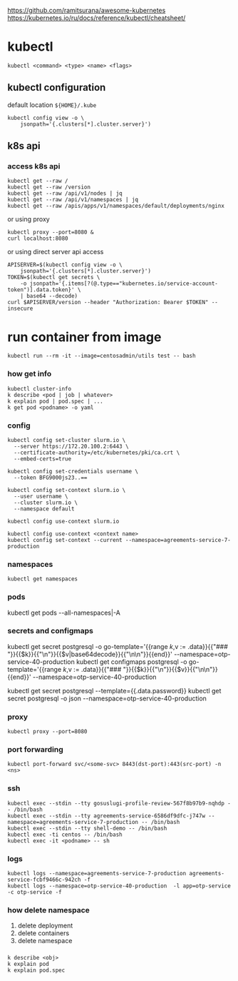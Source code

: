 
https://github.com/ramitsurana/awesome-kubernetes
https://kubernetes.io/ru/docs/reference/kubectl/cheatsheet/



# kubectl

```
kubectl <command> <type> <name> <flags>
```

## kubectl configuration

default location ```${HOME}/.kube```

```
kubectl config view -o \
    jsonpath='{.clusters[*].cluster.server}')
```

## k8s api

### access k8s api 

```
kubectl get --raw /
kubectl get --raw /version
kubectl get --raw /api/v1/nodes | jq
kubectl get --raw /api/v1/namespaces | jq
kubectl get --raw /apis/apps/v1/namespaces/default/deployments/nginx
```
or using proxy
```
kubectl proxy --port=8080 &
curl localhost:8080
```

or using direct server api access
```
APISERVER=$(kubectl config view -o \
    jsonpath='{.clusters[*].cluster.server}')
TOKEN=$(kubectl get secrets \
    -o jsonpath='{.items[?(@.type=="kubernetes.io/service-account-token")].data.token}' \
    | base64 --decode)
curl $APISERVER/version --header "Authorization: Bearer $TOKEN" --insecure
```

# run container from image

```
kubectl run --rm -it --image=centosadmin/utils test -- bash
```

### how get info

```
kubectl cluster-info
k describe <pod | job | whatever>
k explain pod | pod.spec | ...
k get pod <podname> -o yaml
```

### config
```
kubectl config set-cluster slurm.io \
  --server https://172.20.100.2:6443 \ 
  --certificate-authority=/etc/kubernetes/pki/ca.crt \ 
  --embed-certs=true

kubectl config set-credentials username \ 
  --token BFG9000js23..==

kubectl config set-context slurm.io \ 
  --user username \
  --cluster slurm.io \
  --namespace default

kubectl config use-context slurm.io

kubectl config use-context <context name>
kubectl config set-context --current --namespace=agreements-service-7-production
```

### namespaces

```
kubectl get namespaces
```

### pods

kubectl get pods --all-namespaces|-A



### secrets and configmaps

kubectl get secret postgresql -o go-template='{{range $k,$v := .data}}{{"### "}}{{$k}}{{"\n"}}{{$v|base64decode}}{{"\n\n"}}{{end}}' --namespace=otp-service-40-production
kubectl get configmaps postgresql -o go-template='{{range $k,$v := .data}}{{"### "}}{{$k}}{{"\n"}}{{$v}}{{"\n\n"}}{{end}}' --namespace=otp-service-40-production


kubectl get secret postgresql --template={{.data.password}}
kubectl get secret postgresql -o json --namespace=otp-service-40-production


### proxy
```
kubectl proxy --port=8080
```

### port forwarding

```
kubectl port-forward svc/<some-svc> 8443(dst-port):443(src-port) -n <ns>
```


### ssh

```
kubectl exec --stdin --tty gosuslugi-profile-review-567f8b97b9-nqhdp -- /bin/bash
kubectl exec --stdin --tty agreements-service-6586df9dfc-j747w --namespace=agreements-service-7-production -- /bin/bash
kubectl exec --stdin --tty shell-demo -- /bin/bash
kubectl exec -ti centos -- /bin/bash
kubectl exec -it <podname> -- sh
```

### logs

```
kubectl logs --namespace=agreements-service-7-production agreements-service-fcbf9466c-942ch -f
kubectl logs --namespace=otp-service-40-production  -l app=otp-service -c otp-service -f
```

### how delete namespace

1. delete deployment
2. delete containers
3. delete namespace


###

```
k describe <obj>
k explain pod
k explain pod.spec
```
